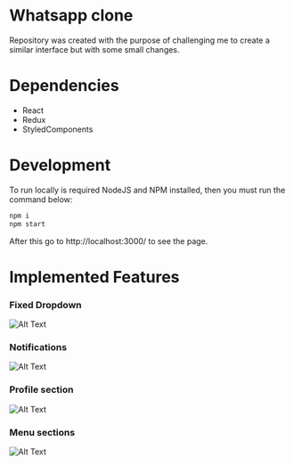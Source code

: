# Whatsapp clone

Repository was created with the purpose of challenging me to create a similar interface but with some small changes.

# Dependencies
  - React
  - Redux
  - StyledComponents

# Development

To run locally is required NodeJS and NPM installed, then you must run the command below:

```sh
npm i
npm start
```

After this go to http://localhost:3000/ to see the page.


# Implemented Features

### Fixed Dropdown

![Alt Text](https://media.giphy.com/media/rpWCAtOMNt1etUryYm/giphy.gif)

### Notifications

![Alt Text](https://media.giphy.com/media/CytN8uQ9LqitTG9Z8F/giphy.gif)

### Profile section

![Alt Text](https://media.giphy.com/media/Hnwqv8qXhBoqsABRw2/giphy.gif)

### Menu sections

![Alt Text](https://media.giphy.com/media/Mu4pJ0wGqCIMyZbWC6/giphy.gif)
